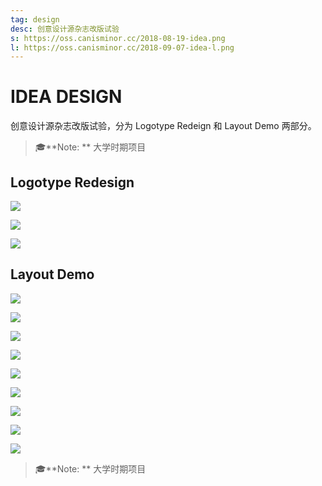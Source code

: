 ```yaml
---
tag: design
desc: 创意设计源杂志改版试验
s: https://oss.canisminor.cc/2018-08-19-idea.png
l: https://oss.canisminor.cc/2018-09-07-idea-l.png
---
```


# IDEA DESIGN

创意设计源杂志改版试验，分为 Logotype Redeign 和 Layout Demo 两部分。

> 🎓**Note: ** 大学时期项目

## Logotype Redesign

![](https://oss.canisminor.cc/layout-1.png)

![](https://oss.canisminor.cc/layout-2.png)

![](https://oss.canisminor.cc/layout-3.png)

## Layout Demo

![](https://oss.canisminor.cc/layout-4.png)

![](https://oss.canisminor.cc/layout-5.png)

![](https://oss.canisminor.cc/layout-6.png)

![](https://oss.canisminor.cc/layout-7.png)

![](https://oss.canisminor.cc/layout-8.png)

![](https://oss.canisminor.cc/layout-9.png)

![](https://oss.canisminor.cc/layout-10.png)

![](https://oss.canisminor.cc/layout-11.png)

![](https://oss.canisminor.cc/layout-12.png)

> 🎓**Note: ** 大学时期项目

